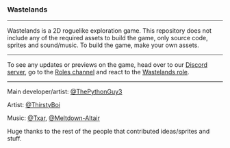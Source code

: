 
### Wastelands
---
Wastelands is a 2D roguelike exploration game. This repository does not include any of the required assets to build the game, only source code, sprites and sound/music. To build the game, make your own assets.

---
To see any updates or previews on the game, head over to our [Discord server](https://discord.gg/ZUajZkKR), go to the [Roles channel](https://discord.com/channels/782583108473978880/834729950434033664) and react to the [Wastelands role](https://discord.com/channels/782583108473978880/834729950434033664/834990189348257819).

 ---
Main developer/artist: [@ThePythonGuy3](https://github.com/ThePythonGuy3)

Artist: [@ThirstyBoi](https://github.com/ThirstyBoi)

Music: [@Txar](https://github.com/Txar), [@Meltdown-Altair](https://github.com/Meltdown-Altair)

Huge thanks to the rest of the people that contributed ideas/sprites and stuff.
